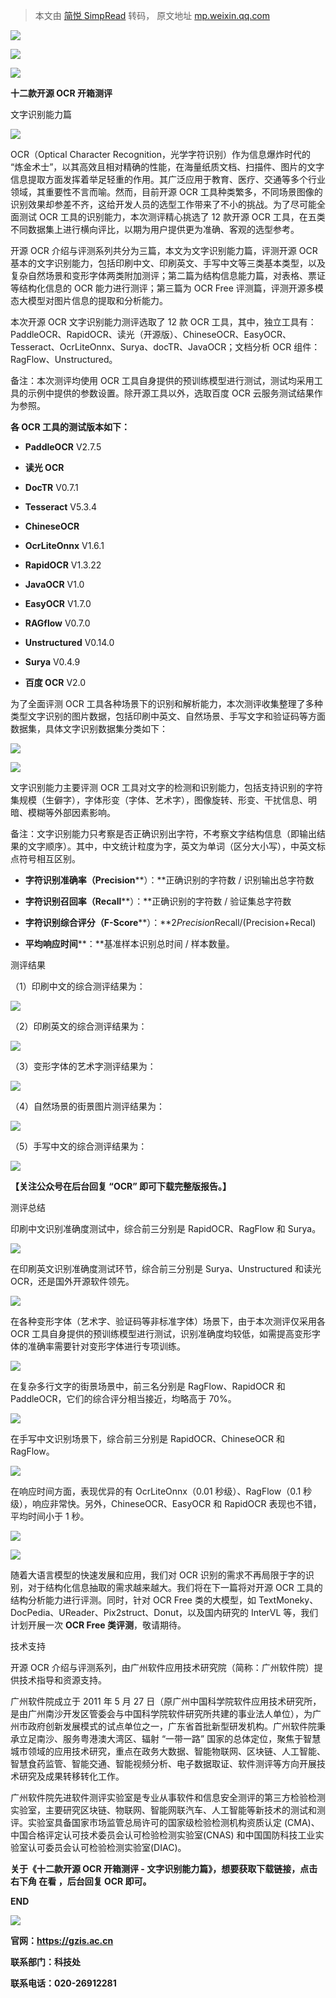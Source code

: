 > 本文由 [简悦 SimpRead](http://ksria.com/simpread/) 转码， 原文地址 [mp.weixin.qq.com](https://mp.weixin.qq.com/s?__biz=MzA5MjU2NjYxNQ==&mid=2449494038&idx=1&sn=f144be7182839e22a421e0df9e9609f0&chksm=879fd52eb0e85c38c41921a05fd88bc951758d3f4e40e695ff27b12906450ff04825252ae7c9&scene=27)

![](https://mmbiz.qpic.cn/mmbiz_png/8xx85faZV8tAvwX0PUZYkGjl0geNNMCPmRdRvR1DCZP2NWFQmRfTyaQCb0aoj6UyWe9mQNS5nC4uQVFP5D3UOQ/640?wx_fmt=png&from=appmsg)

![](https://mmbiz.qpic.cn/mmbiz_png/8xx85faZV8tAvwX0PUZYkGjl0geNNMCP9tLG67zEtbwvjrDDicIrIfNJeW1T4koWiafxW3KYkv2ToosU1zNjtGibg/640?wx_fmt=png&from=appmsg)

![](https://mmbiz.qpic.cn/mmbiz_png/8xx85faZV8tAvwX0PUZYkGjl0geNNMCP7X40T7voa6IRn5tBIWtp3oHXSibE5w6KJfsBpI7lOKKuVDpecFc0siaw/640?wx_fmt=png&from=appmsg)

  

**十二款开源 OCR 开箱测评**

文字识别能力篇

![](https://mmbiz.qpic.cn/mmbiz_gif/8xx85faZV8tAvwX0PUZYkGjl0geNNMCPYmuXsooCXjBjEL6qIEX6DZrcrUCJOia3dIC3LicZcWXkqjjh5Z6LMStQ/640?wx_fmt=gif&from=appmsg)

OCR（Optical Character Recognition，光学字符识别）作为信息爆炸时代的 “炼金术士”，以其高效且相对精确的性能，在海量纸质文档、扫描件、图片的文字信息提取方面发挥着举足轻重的作用。其广泛应用于教育、医疗、交通等多个行业领域，其重要性不言而喻。然而，目前开源 OCR 工具种类繁多，不同场景图像的识别效果却参差不齐，这给开发人员的选型工作带来了不小的挑战。为了尽可能全面测试 OCR 工具的识别能力，本次测评精心挑选了 12 款开源 OCR 工具，在五类不同数据集上进行横向评比，以期为用户提供更为准确、客观的选型参考。

开源 OCR 介绍与评测系列共分为三篇，本文为文字识别能力篇，评测开源 OCR 基本的文字识别能力，包括印刷中文、印刷英文、手写中文等三类基本类型，以及复杂自然场景和变形字体两类附加测评；第二篇为结构信息能力篇，对表格、票证等结构化信息的 OCR 能力进行测评；第三篇为 OCR Free 评测篇，评测开源多模态大模型对图片信息的提取和分析能力。

  

  

本次开源 OCR 文字识别能力测评选取了 12 款 OCR 工具，其中，独立工具有：PaddleOCR、RapidOCR、读光（开源版）、ChineseOCR、EasyOCR、Tesseract、OcrLiteOnnx、Surya、docTR、JavaOCR；文档分析 OCR 组件：RagFlow、Unstructured。

备注：本次测评均使用 OCR 工具自身提供的预训练模型进行测试，测试均采用工具的示例中提供的参数设置。除开源工具以外，选取百度 OCR 云服务测试结果作为参照。

**各 OCR 工具的测试版本如下：**

*   **PaddleOCR** V2.7.5
    
*   **读光 OCR**
    
*   **DocTR** V0.7.1
    
*   **Tesseract** V5.3.4
    
*   **ChineseOCR**
    
*   **OcrLiteOnnx** V1.6.1
    
*   **RapidOCR** V1.3.22
    
*   **JavaOCR** V1.0
    
*   **EasyOCR** V1.7.0
    
*   **RAGflow** V0.7.0
    
*   **Unstructured** V0.14.0
    
*   **Surya** V0.4.9
    
*   **百度 OCR** V2.0
    

为了全面评测 OCR 工具各种场景下的识别和解析能力，本次测评收集整理了多种类型文字识别的图片数据，包括印刷中英文、自然场景、手写文字和验证码等方面数据集，具体文字识别数据集分类如下：

![](https://mmbiz.qpic.cn/mmbiz_jpg/8xx85faZV8tAvwX0PUZYkGjl0geNNMCP8vBcHqsniaZNHOMJrOHt4AOcxPBaaRGUk2eEicCphwJhIl6I0T3IkSjw/640?wx_fmt=jpeg&from=appmsg)

![](https://mmbiz.qpic.cn/mmbiz_jpg/8xx85faZV8tAvwX0PUZYkGjl0geNNMCPcdEEn3wVEf07UDHH2nh34jWDkjsvcGRsUaVezchhD3ehRtP8IZUddA/640?wx_fmt=jpeg&from=appmsg)

文字识别能力主要评测 OCR 工具对文字的检测和识别能力，包括支持识别的字符集规模（生僻字），字体形变（字体、艺术字），图像旋转、形变、干扰信息、明暗、模糊等外部因素影响。

备注：文字识别能力只考察是否正确识别出字符，不考察文字结构信息（即输出结果的文字顺序）。其中，中文统计粒度为字，英文为单词（区分大小写），中英文标点符号相互区别。

*   **字符识别准确率（Precision****）：**正确识别的字符数 / 识别输出总字符数
    

*   **字符识别召回率（Recall****）：**正确识别的字符数 / 验证集总字符数
    
*   **字符识别综合评分（F-Score****）：**2*Precision*Recall/(Precision+Recal)
    
*   **平均响应时间****：**基准样本识别总时间 / 样本数量。
    

测评结果

  

  

（1）印刷中文的综合测评结果为：

![](https://mmbiz.qpic.cn/mmbiz_jpg/8xx85faZV8tAvwX0PUZYkGjl0geNNMCPK3EH4vfcmcEICopg1hCmiaiaxRSicymhF4kjNAMmUAQ8ibJgn2290C9IHw/640?wx_fmt=jpeg&from=appmsg)

（2）印刷英文的综合测评结果为：

![](https://mmbiz.qpic.cn/mmbiz_jpg/8xx85faZV8tAvwX0PUZYkGjl0geNNMCPmD80KWk87ZsCMUx38k5t3CSvKDPSWWtREyYVg8OMRVvdcRPM5icLSYw/640?wx_fmt=jpeg&from=appmsg)

（3）变形字体的艺术字测评结果为：

![](https://mmbiz.qpic.cn/mmbiz_jpg/8xx85faZV8tAvwX0PUZYkGjl0geNNMCPQVFSwvKzhD7opG7dG0FCbRs5mH0PEzy2ahWLCGIZGVPYTGSWfyQe7Q/640?wx_fmt=jpeg&from=appmsg)

（4）自然场景的街景图片测评结果为：

![](https://mmbiz.qpic.cn/mmbiz_jpg/8xx85faZV8tAvwX0PUZYkGjl0geNNMCPMpocIdIhibQ6Tnc6TzM37W7Teib9VsLWcPk6tt7j3NRVd7paC04eYwdw/640?wx_fmt=jpeg&from=appmsg)

（5）手写中文的综合测评结果为：

![](https://mmbiz.qpic.cn/mmbiz_jpg/8xx85faZV8tAvwX0PUZYkGjl0geNNMCPAlSAOmmBYOaSAz5GzD7gLNKmrdEUnngGH1uEqWm8e86dO136YX73wQ/640?wx_fmt=jpeg&from=appmsg)

**【关注公众号在后台回复 “OCR” 即可下载完整版报告。】**

测评总结

  

  

印刷中文识别准确度测试中，综合前三分别是 RapidOCR、RagFlow 和 Surya。

![](https://mmbiz.qpic.cn/mmbiz_png/8xx85faZV8tAvwX0PUZYkGjl0geNNMCPibqhOuiaPSYnbOoC92a6etp8E9b7x2ZdgqB66UMz4pkFibHdYRVIaOYAg/640?wx_fmt=png&from=appmsg)

在印刷英文识别准确度测试环节，综合前三分别是 Surya、Unstructured 和读光 OCR，还是国外开源软件领先。

![](https://mmbiz.qpic.cn/mmbiz_png/8xx85faZV8tAvwX0PUZYkGjl0geNNMCPyjH5ribcvqD2YaeicBE8ZGJZryrLfoBmErXgky9ia9fLRA5v4THkaWe1w/640?wx_fmt=png&from=appmsg)

在各种变形字体（艺术字、验证码等非标准字体）场景下，由于本次测评仅采用各 OCR 工具自身提供的预训练模型进行测试，识别准确度均较低，如需提高变形字体的准确率需要针对变形字体进行专项训练。

![](https://mmbiz.qpic.cn/mmbiz_png/8xx85faZV8tAvwX0PUZYkGjl0geNNMCPXoBvqEgocAHm0AzbcHW6tqjzibpaRibF5kTtJCPRVAkEiaNuXicBibTmWWA/640?wx_fmt=png&from=appmsg)

在复杂多行文字的街景场景中，前三名分别是 RagFlow、RapidOCR 和 PaddleOCR，它们的综合评分相当接近，均略高于 70%。

![](https://mmbiz.qpic.cn/mmbiz_png/8xx85faZV8tAvwX0PUZYkGjl0geNNMCPUI3V3hJktd7Wt2IjZDjCG23xvhpWwnCrjpvFOpQ7MKBwf3MuVPAdxA/640?wx_fmt=png&from=appmsg)

在手写中文识别场景下，综合前三分别是 RapidOCR、ChineseOCR 和 RagFlow。

![](https://mmbiz.qpic.cn/mmbiz_png/8xx85faZV8tAvwX0PUZYkGjl0geNNMCPh4mOnlFQiaQUNMtHbpne6LNicMQCumB1M2cJHaBPpJNh6vqHzY2nwyicA/640?wx_fmt=png&from=appmsg)

在响应时间方面，表现优异的有 OcrLiteOnnx（0.01 秒级）、RagFlow（0.1 秒级），响应非常快。另外，ChineseOCR、EasyOCR 和 RapidOCR 表现也不错，平均时间小于 1 秒。

![](https://mmbiz.qpic.cn/mmbiz_png/8xx85faZV8tAvwX0PUZYkGjl0geNNMCPK0ibN2BUKdbjseazf7MJVia0v42QqibcWZVYyt3bPj6bT1lvIDjsejMQQ/640?wx_fmt=png&from=appmsg)

![](https://mmbiz.qpic.cn/mmbiz_gif/8xx85faZV8tAvwX0PUZYkGjl0geNNMCPYmuXsooCXjBjEL6qIEX6DZrcrUCJOia3dIC3LicZcWXkqjjh5Z6LMStQ/640?wx_fmt=gif&from=appmsg)

随着大语言模型的快速发展和应用，我们对 OCR 识别的需求不再局限于字的识别，对于结构化信息抽取的需求越来越大。我们将在下一篇将对开源 OCR 工具的结构分析能力进行评测。同时，针对 OCR Free 类的大模型，如 TextMoneky、DocPedia、UReader、Pix2struct、Donut，以及国内研究的 InterVL 等，我们计划开展一次 **OCR Free 类评测**，敬请期待。

技术支持

  

  

开源 OCR 介绍与评测系列，由广州软件应用技术研究院（简称：广州软件院）提供技术指导和资源支持。

广州软件院成立于 2011 年 5 月 27 日（原广州中国科学院软件应用技术研究所，是由广州南沙开发区管委会与中国科学院软件研究所共建的事业法人单位），为广州市政府创新发展模式的试点单位之一，广东省首批新型研发机构。广州软件院秉承立足南沙、服务粤港澳大湾区、辐射 “一带一路” 国家的总体定位，聚焦于智慧城市领域的应用技术研究，重点在政务大数据、智能物联网、区块链、人工智能、智慧食药监管、智能交通、智能视频分析、电子数据取证、软件测评等方向开展技术研究及成果转移转化工作。

广州软件院先进软件测评实验室是专业从事软件和信息安全测评的第三方检验检测实验室，主要研究区块链、物联网、智能网联汽车、人工智能等新技术的测试和测评。实验室具备国家市场监管总局许可的国家级检验检测机构资质认定 (CMA)、中国合格评定认可技术委员会认可检验检测实验室(CNAS) 和中国国防科技工业实验室认可委员会认可检验检测实验室(DIAC)。

**关于《十二款开源 OCR 开箱测评 - 文字识别能力篇》，想要获取下载链接，点击右下角 在看 ，后台回复 OCR 即可。**

  

**END**

  

![](https://mmbiz.qpic.cn/mmbiz_jpg/8xx85faZV8veLjOIEaALvq2SLUoxicmgX61lP7oXXlWBbhBkeOKswicA5YndMUpe0DDO7G4skZDrPfPeeicHTJUOQ/640?wx_fmt=jpeg&from=appmsg)

**官网：https://gzis.ac.cn**

**联系部门：科技处**

**联系电话：020-26912281**